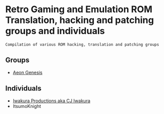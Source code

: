 # Retro Gaming and Emulation ROM Translation, hacking and patching groups and individuals

```
Compilation of various ROM hacking, translation and patching groups
```

## Groups
+ [Aeon Genesis](https://aeongenesis.net)

## Individuals
+ [Iwakura Productions aka CJ Iwakura](https://iwakuraproductions.wordpress.com)
+ ItsumoKnight
